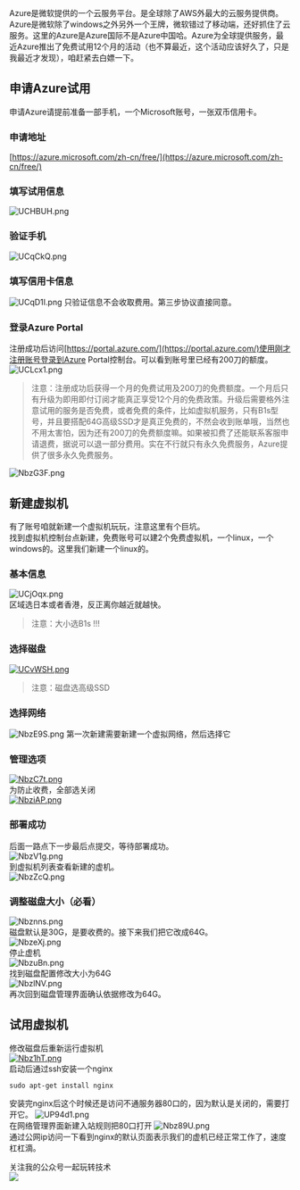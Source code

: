 Azure是微软提供的一个云服务平台。是全球除了AWS外最大的云服务提供商。Azure是微软除了windows之外另外一个王牌，微软错过了移动端，还好抓住了云服务。这里的Azure是Azure国际不是Azure中国哈。Azure为全球提供服务，最近Azure推出了免费试用12个月的活动（也不算最近，这个活动应该好久了，只是我最近才发现），咱赶紧去白嫖一下。
## 申请Azure试用
申请Azure请提前准备一部手机，一个Microsoft账号，一张双币信用卡。
### 申请地址
[https://azure.microsoft.com/zh-cn/free/](https://azure.microsoft.com/zh-cn/free/)
### 填写试用信息
![UCHBUH.png](https://s1.ax1x.com/2020/07/06/UCHBUH.png)
### 验证手机
![UCqCkQ.png](https://s1.ax1x.com/2020/07/06/UCqCkQ.png)
### 填写信用卡信息
![UCqD1I.png](https://s1.ax1x.com/2020/07/06/UCqD1I.png)
只验证信息不会收取费用。第三步协议直接同意。
### 登录Azure Portal

注册成功后访问[https://portal.azure.com/](https://portal.azure.com/)使用刚才注册账号登录到Azure Portal控制台。可以看到账号里已经有200刀的额度。   
![UCLcx1.png](https://s1.ax1x.com/2020/07/06/UCLcx1.png)
> 注意：注册成功后获得一个月的免费试用及200刀的免费额度。一个月后只有升级为即用即付订阅才能真正享受12个月的免费政策。升级后需要格外注意试用的服务是否免费，或者免费的条件，比如虚拟机服务，只有B1s型号，并且要搭配64G高级SSD才是真正免费的，不然会收到账单哦，当然也不用太害怕，因为还有200刀的免费额度嘛。如果被扣费了还能联系客服申请退费，据说可以退一部分费用。实在不行就只有永久免费服务，Azure提供了很多永久免费服务。

![NbzG3F.png](https://s1.ax1x.com/2020/07/02/NbzG3F.png)
## 新建虚拟机
有了账号咱就新建一个虚拟机玩玩，注意这里有个巨坑。    
找到虚拟机控制台点新建，免费账号可以建2个免费虚拟机，一个linux，一个windows的。这里我们新建一个linux的。
### 基本信息
![UCjOqx.png](https://s1.ax1x.com/2020/07/06/UCjOqx.png)    
区域选日本或者香港，反正离你越近就越快。
>注意：大小选B1s !!!

### 选择磁盘
[![UCvWSH.png](https://s1.ax1x.com/2020/07/06/UCvWSH.png)](https://imgchr.com/i/UCvWSH)
>注意：磁盘选高级SSD

### 选择网络
![NbzE9S.png](https://s1.ax1x.com/2020/07/02/NbzE9S.png)
第一次新建需要新建一个虚拟网络，然后选择它
### 管理选项
[![NbzC7t.png](https://s1.ax1x.com/2020/07/02/NbzC7t.png)](https://imgchr.com/i/NbzC7t)   
为防止收费，全部选关闭   
[![NbziAP.png](https://s1.ax1x.com/2020/07/02/NbziAP.png)](https://imgchr.com/i/NbziAP)    
### 部署成功
后面一路点下一步最后点提交，等待部署成功。    
![NbzV1g.png](https://s1.ax1x.com/2020/07/02/NbzV1g.png)   
到虚拟机列表查看新建的虚机。   
![NbzZcQ.png](https://s1.ax1x.com/2020/07/02/NbzZcQ.png)
### 调整磁盘大小（必看）
![Nbznns.png](https://s1.ax1x.com/2020/07/02/Nbznns.png)   
磁盘默认是30G，是要收费的。接下来我们把它改成64G。   
![NbzeXj.png](https://s1.ax1x.com/2020/07/02/NbzeXj.png)   
 停止虚机   
![NbzuBn.png](https://s1.ax1x.com/2020/07/02/NbzuBn.png)   
找到磁盘配置修改大小为64G   
![NbzlNV.png](https://s1.ax1x.com/2020/07/02/NbzlNV.png)   
再次回到磁盘管理界面确认依据修改为64G。    
## 试用虚拟机
修改磁盘后重新运行虚拟机   
[![Nbz1hT.png](https://s1.ax1x.com/2020/07/02/Nbz1hT.png)](https://imgchr.com/i/Nbz1hT)   
 启动后通过ssh安装一个nginx   
 ```
 sudo apt-get install nginx
 ```
 安装完nginx后这个时候还是访问不通服务器80口的，因为默认是关闭的，需要打开它。
![UP94d1.png](https://s1.ax1x.com/2020/07/06/UP94d1.png)   
在网络管理界面新建入站规则把80口打开
![Nbz89U.png](https://s1.ax1x.com/2020/07/02/Nbz89U.png)   
通过公网ip访问一下看到nginx的默认页面表示我们的虚机已经正常工作了，速度杠杠滴。

    
关注我的公众号一起玩转技术   
![](https://s1.ax1x.com/2020/06/29/NfQjds.jpg)